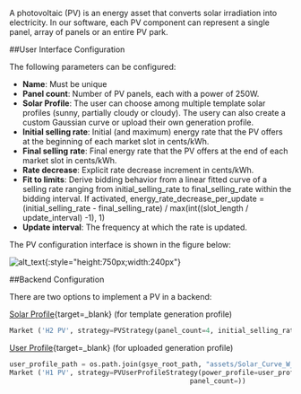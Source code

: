 A photovoltaic (PV) is an energy asset that converts solar irradiation into electricity. In our software, each PV component can represent a single panel, array of panels or an entire PV park.

##User Interface Configuration

The following parameters can be configured:

*   **Name**: Must be unique
*   **Panel count**: Number of PV panels, each with a power of 250W.
*   **Solar Profile**: The user can choose among multiple template solar profiles (sunny, partially cloudy or cloudy). The usery can also create a custom Gaussian curve or upload their own generation profile.
*   **Initial selling rate**: Initial (and maximum) energy rate that the PV offers at the beginning of each market slot in cents/kWh.
*   **Final selling rate**: Final energy rate that the PV offers at the end of each market slot in cents/kWh.
*   **Rate decrease**: Explicit rate decrease increment in cents/kWh.
*   **Fit to limits**: Derive bidding behavior from a linear fitted curve of a selling rate ranging from initial_selling_rate to final_selling_rate within the bidding interval. If activated, energy_rate_decrease_per_update = (initial_selling_rate - final_selling_rate) / max(int((slot_length / update_interval) -1), 1)
*   **Update interval**: The frequency at which the rate is updated.

The PV configuration interface is shown in the figure below:

![alt_text](img/model-pv-1.png){:style="height:750px;width:240px"}


##Backend Configuration

There are two options to implement a PV in a backend:

[Solar Profile](https://github.com/gridsingularity/gsy-e/blob/c2976cb4f0c8c2823ee755fa33c3efd611498ea0/src/gsy_e/models/strategy/pv.py){target=_blank} (for template generation profile)


```python
Market ('H2 PV', strategy=PVStrategy(panel_count=4, initial_selling_rate=30, final_selling_rate=5, fit_to_limit=True, update_interval=duration(minutes=5)))
```

[User Profile](https://github.com/gridsingularity/gsy-e/blob/c2976cb4f0c8c2823ee755fa33c3efd611498ea0/src/gsy_e/models/strategy/predefined_pv.py#L131-L178){target=_blank} (for uploaded generation profile)


```python
user_profile_path = os.path.join(gsye_root_path, "assets/Solar_Curve_W_sunny.csv")
Market ('H1 PV', strategy=PVUserProfileStrategy(power_profile=user_profile_path,
                                             panel_count=))
```
